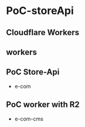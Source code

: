 # PoC-storeApi 

## Cloudflare Workers

## workers 

## PoC Store-Api
* e-com

## PoC worker with R2
* e-com-cms
